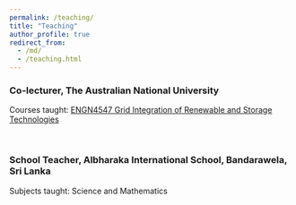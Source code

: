 ```yaml
---
permalink: /teaching/
title: "Teaching"
author_profile: true
redirect_from: 
  - /md/
  - /teaching.html
---
```


### Co-lecturer, The Australian National University
 
Courses taught: [ENGN4547 Grid Integration of Renewable and Storage Technologies](https://programsandcourses.anu.edu.au/2021/course/ENGN4547)

<br />


### School Teacher, Albharaka International School, Bandarawela, Sri Lanka

Subjects taught: Science and Mathematics
